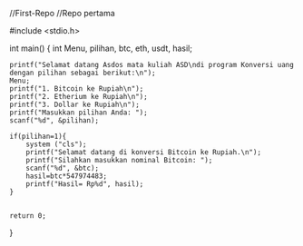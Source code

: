 //First-Repo
//Repo pertama

#include <stdio.h>

int main() {
    int Menu, pilihan, btc, eth, usdt, hasil;
    
    printf("Selamat datang Asdos mata kuliah ASD\ndi program Konversi uang dengan pilihan sebagai berikut:\n");
    Menu;
    printf("1. Bitcoin ke Rupiah\n");
    printf("2. Etherium ke Rupiah\n");
    printf("3. Dollar ke Rupiah\n");
    printf("Masukkan pilihan Anda: ");
    scanf("%d", &pilihan);
    
    if(pilihan=1){
        system ("cls");
        printf("Selamat datang di konversi Bitcoin ke Rupiah.\n");
        printf("Silahkan masukkan nominal Bitcoin: ");
        scanf("%d", &btc);
        hasil=btc*547974483;
        printf("Hasil= Rp%d", hasil);
    }
    
    
    return 0;
}
